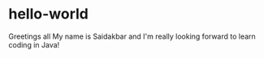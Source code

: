 # hello-world

Greetings all
My name is Saidakbar and I'm really looking forward to learn coding in Java!
